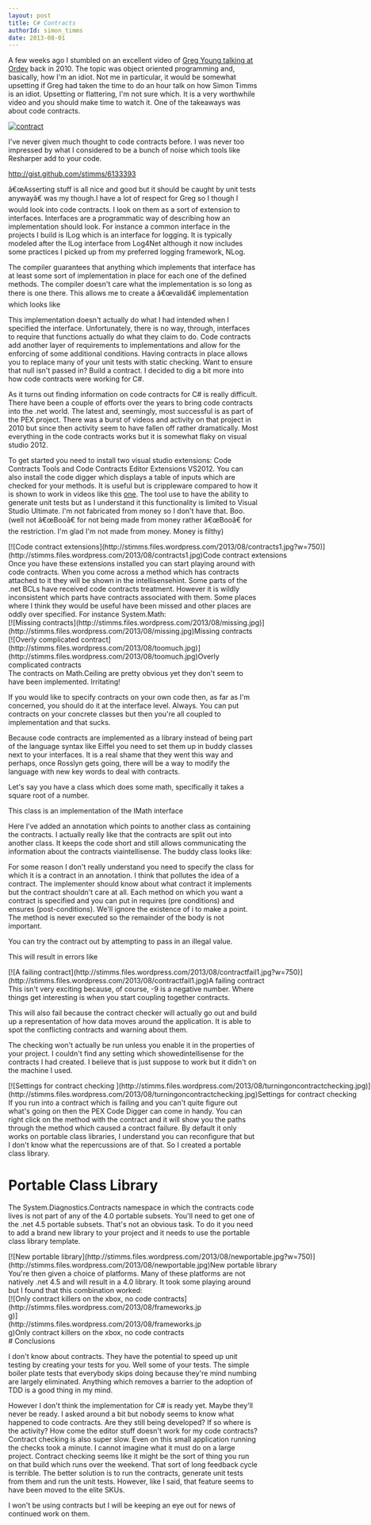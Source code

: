 ```yaml
---
layout: post
title: C# Contracts
authorId: simon_timms
date: 2013-08-01
---
```


A few weeks ago I stumbled on an excellent video of [Greg Young talking at Ordev](http://vimeo.com/17151526) back in 2010. The topic was object oriented programming and, basically, how I'm an idiot. Not me in particular, it would be somewhat upsetting if Greg had taken the time to do an hour talk on how Simon Timms is an idiot. Upsetting or flattering, I'm not sure which. It is a very worthwhile video and you should make time to watch it. One of the takeaways was about code contracts.

[![contract](http://stimms.files.wordpress.com/2013/08/contract.jpg)](http://stimms.files.wordpress.com/2013/08/contract.jpg)

I've never given much thought to code contracts before. I was never too impressed by what I considered to be a bunch of noise which tools like Resharper add to your code.

http://gist.github.com/stimms/6133393

â€œAsserting stuff is all nice and good but it should be caught by unit tests anywayâ€ was my though.I have a lot of respect for Greg so I though I would look into code contracts. I look on them as a sort of extension to interfaces. Interfaces are a programmatic way of describing how an implementation should look. For instance a common interface in the projects I build is ILog which is an interface for logging. It is typically modeled after the ILog interface from Log4Net although it now includes some practices I picked up from my preferred logging framework, NLog.

<script src='https://gist.github.com/stimms/6133566.js'></script>

The compiler guarantees that anything which implements that interface has at least some sort of implementation in place for each one of the defined methods. The compiler doesn't care what the implementation is so long as there is one there. This allows me to create a â€œvalidâ€ implementation which looks like

<script src='https://gist.github.com/stimms/6133770.js'></script>

This implementation doesn't actually do what I had intended when I specified the interface. Unfortunately, there is no way, through, interfaces to require that functions actually do what they claim to do. Code contracts add another layer of requirements to implementations and allow for the enforcing of some additional conditions. Having contracts in place allows you to replace many of your unit tests with static checking. Want to ensure that null isn't passed in? Build a contract. I decided to dig a bit more into how code contracts were working for C#.

As it turns out finding information on code contracts for C# is really difficult. There have been a couple of efforts over the years to bring code contracts into the .net world. The latest and, seemingly, most successful is as part of the PEX project. There was a burst of videos and activity on that project in 2010 but since then activity seem to have fallen off rather dramatically. Most everything in the code contracts works but it is somewhat flaky on visual studio 2012.

To get started you need to install two visual studio extensions: Code Contracts Tools and Code Contracts Editor Extensions VS2012. You can also install the code digger which displays a table of inputs which are checked for your methods. It is useful but is crippleware compared to how it is shown to work in videos like this [one](http://channel9.msdn.com/Blogs/martinesmann/Code-Contracts-and-Pex-Power-Charge-Your-Assertions-and-Unit-Tests). The tool use to have the ability to generate unit tests but as I understand it this functionality is limited to Visual Studio Ultimate. I'm not fabricated from money so I don't have that. Boo. (well not â€œBooâ€ for not being made from money rather â€œBooâ€ for the restriction. I'm glad I'm not made from money. Money is filthy)

<div class="wp-caption aligncenter" id="attachment_2961" style="width: 760px">[![Code contract extensions](http://stimms.files.wordpress.com/2013/08/contracts1.jpg?w=750)](http://stimms.files.wordpress.com/2013/08/contracts1.jpg)Code contract extensions

</div>Once you have these extensions installed you can start playing around with code contracts. When you come across a method which has contracts attached to it they will be shown in the intellisensehint. Some parts of the .net BCLs have received code contracts treatment. However it is wildly inconsistent which parts have contracts associated with them. Some places where I think they would be useful have been missed and other places are oddly over specified. For instance System.Math:

<div class="wp-caption aligncenter" id="attachment_2964" style="width: 604px">[![Missing contracts](http://stimms.files.wordpress.com/2013/08/missing.jpg)](http://stimms.files.wordpress.com/2013/08/missing.jpg)Missing contracts

</div><div class="wp-caption aligncenter" id="attachment_2965" style="width: 487px">[![Overly complicated contract](http://stimms.files.wordpress.com/2013/08/toomuch.jpg)](http://stimms.files.wordpress.com/2013/08/toomuch.jpg)Overly complicated contracts

</div>The contracts on Math.Ceiling are pretty obvious yet they don't seem to have been implemented. Irritating!

If you would like to specify contracts on your own code then, as far as I'm concerned, you should do it at the interface level. Always. You can put contracts on your concrete classes but then you're all coupled to implementation and that sucks.

Because code contracts are implemented as a library instead of being part of the language syntax like Eiffel you need to set them up in buddy classes next to your interfaces. It is a real shame that they went this way and perhaps, once Rosslyn gets going, there will be a way to modify the language with new key words to deal with contracts.

Let's say you have a class which does some math, specifically it takes a square root of a number.

<script src='https://gist.github.com/stimms/6134914.js'></script>

This class is an implementation of the IMath interface

<script src='https://gist.github.com/stimms/6134936.js'></script>

Here I've added an annotation which points to another class as containing the contracts. I actually really like that the contracts are split out into another class. It keeps the code short and still allows communicating the information about the contracts viaintellisense. The buddy class looks like:

<script src='https://gist.github.com/stimms/6135003.js'></script>

For some reason I don't really understand you need to specify the class for which it is a contract in an annotation. I think that pollutes the idea of a contract. The implementer should know about what contract it implements but the contract shouldn't care at all. Each method on which you want a contract is specified and you can put in requires (pre conditions) and ensures (post-conditions). We'll ignore the existence of i to make a point. The method is never executed so the remainder of the body is not important.

You can try the contract out by attempting to pass in an illegal value.

<script src='https://gist.github.com/stimms/6135047.js'></script>

This will result in errors like

<div class="wp-caption aligncenter" id="attachment_2966" style="width: 760px">[![A failing contract](http://stimms.files.wordpress.com/2013/08/contractfail1.jpg?w=750)](http://stimms.files.wordpress.com/2013/08/contractfail1.jpg)A failing contract

</div>This isn't very exciting because, of course, -9 is a negative number. Where things get interesting is when you start coupling together contracts.

<script src='https://gist.github.com/stimms/6135085.js'></script>

This will also fail because the contract checker will actually go out and build up a representation of how data moves around the application. It is able to spot the conflicting contracts and warning about them.

The checking won't actually be run unless you enable it in the properties of your project. I couldn't find any setting which showedintellisense for the contracts I had created. I believe that is just suppose to work but it didn't on the machine I used.

<div class="wp-caption aligncenter" id="attachment_2967" style="width: 744px">[![Settings for contract checking ](http://stimms.files.wordpress.com/2013/08/turningoncontractchecking.jpg)](http://stimms.files.wordpress.com/2013/08/turningoncontractchecking.jpg)Settings for contract checking

</div>If you run into a contract which is failing and you can't quite figure out what's going on then the PEX Code Digger can come in handy. You can right click on the method with the contract and it will show you the paths through the method which caused a contract failure. By default it only works on portable class libraries, I understand you can reconfigure that but I don't know what the repercussions are of that. So I created a portable class library.


# Portable Class Library

The System.Diagnostics.Contracts namespace in which the contracts code lives is not part of any of the 4.0 portable subsets. You'll need to get one of the .net 4.5 portable subsets. That's not an obvious task. To do it you need to add a brand new library to your project and it needs to use the portable class library template.

<div class="wp-caption aligncenter" id="attachment_2969" style="width: 760px">[![New portable library](http://stimms.files.wordpress.com/2013/08/newportable.jpg?w=750)](http://stimms.files.wordpress.com/2013/08/newportable.jpg)New portable library

</div>You're then given a choice of platforms. Many of these platforms are not natively .net 4.5 and will result in a 4.0 library. It took some playing around but I found that this combination worked:

<div class="wp-caption aligncenter" id="attachment_2970" style="width: 395px">[![Only contract killers on the xbox, no code contracts](http://stimms.files.wordpress.com/2013/08/frameworks.jpg)](http://stimms.files.wordpress.com/2013/08/frameworks.jpg)Only contract killers on the xbox, no code contracts

</div>
# Conclusions

I don't know about contracts. They have the potential to speed up unit testing by creating your tests for you. Well some of your tests. The simple boiler plate tests that everybody skips doing because they're mind numbing are largely eliminated. Anything which removes a barrier to the adoption of TDD is a good thing in my mind.

However I don't think the implementation for C# is ready yet. Maybe they'll never be ready. I asked around a bit but nobody seems to know what happened to code contracts. Are they still being developed? If so where is the activity? How come the editor stuff doesn't work for my code contracts? Contract checking is also super slow. Even on this small application running the checks took a minute. I cannot imagine what it must do on a large project. Contract checking seems like it might be the sort of thing you run on that build which runs over the weekend. That sort of long feedback cycle is terrible. The better solution is to run the contracts, generate unit tests from them and run the unit tests. However, like I said, that feature seems to have been moved to the elite SKUs.

I won't be using contracts but I will be keeping an eye out for news of continued work on them.



